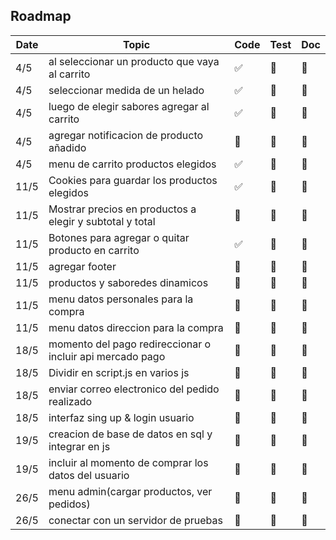 ## Roadmap

| Date           | Topic                                                       | Code | Test | Doc |
| -------------- | ----------------------------------------------------------- | ---- | ---- | --- |
| 4/5            | al seleccionar un producto que vaya al carrito              | ✅    | 🚧   | 🚧  |
| 4/5            | seleccionar medida de un helado                             | ✅    | 🚧   | 🚧  |
| 4/5            | luego de elegir sabores agregar al carrito                  | ✅    | 🚧   | 🚧  |
| 4/5            | agregar notificacion de producto añadido                    | 🚧    | 🚧   | 🚧  |
| 4/5            | menu de carrito productos elegidos                          | ✅    | 🚧   | 🚧  |
| 11/5           | Cookies para guardar los productos elegidos                 | ✅    | 🚧   | 🚧  |
| 11/5           | Mostrar precios en productos a elegir y subtotal y total    | 🚧    | 🚧   | 🚧  |
| 11/5           | Botones para agregar o quitar producto en carrito           | ✅    | 🚧   | 🚧  |
| 11/5           | agregar footer                                              | 🚧    | 🚧   | 🚧  |
| 11/5           | productos y saboredes dinamicos                             | 🚧    | 🚧   | 🚧  |
| 11/5           | menu datos personales para la compra                        | 🚧    | 🚧   | 🚧  |
| 11/5           | menu datos direccion para la compra                         | 🚧    | 🚧   | 🚧  |
| 18/5           | momento del pago redireccionar o incluir api mercado pago   | 🚧    | 🚧   | 🚧  |
| 18/5           | Dividir en script.js en varios js                           | 🚧    | 🚧   | 🚧  |
| 18/5           | enviar correo electronico del pedido realizado              | 🚧    | 🚧   | 🚧  |
| 18/5           | interfaz sing up & login usuario                            | 🚧    | 🚧   | 🚧  |
| 19/5           | creacion de base de datos en sql y integrar en js           | 🚧    | 🚧   | 🚧  |
| 19/5           | incluir al momento de comprar los datos del usuario         | 🚧    | 🚧   | 🚧  |
| 26/5           | menu admin(cargar productos, ver pedidos)                   | 🚧    | 🚧   | 🚧  |
| 26/5           | conectar con un servidor de pruebas                         | 🚧    | 🚧   | 🚧  |

